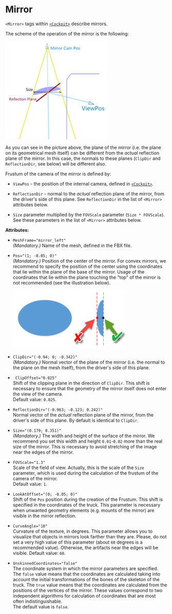 # Mirror

`<Mirror>` tags within [`<Cockpit>`][cockpit] describe mirrors.

The scheme of the operation of the mirror is the following:  

![mirror](./media/mirror.png)

Аs you can see in the picture above, the plane of the mirror (i.e. the plane on its geometrical mesh itself) can be different from the *actual* reflection plane of the mirror. In this case, the normals to these planes (`ClipDir` and `ReflectionDir`, see below) will be different also.

Frustum of the camera of the mirror is defined by:

-   `ViewPos` - the position of the internal camera, defined in [`<Cockpit>`][cockpit].

-   `ReflectionDir` - normal to the *actual* reflection plane of the mirror, from the driver's side of this plane. See `ReflectionDir` in the list of `<Mirror>` attributes below.

-   `Size` parameter multiplied by the `FOVScale` parameter (`Size * FOVScale`).  See these parameters in the list of `<Mirror>` attributes below.


**Attributes:**

-   `MeshFrame="mirror_left"`  
    *(Mandatory.)* Name of the mesh, defined in the FBX file.


-   `Pos="(1; -0.05; 0)"`  
    *(Mandatory.)* Position of the center of the mirror. For convex mirrors, we recommend to specify the position of the center using the coordinates that lie within the plane of the base of the mirror. Usage of the coordinates that lie within the plane touching the "top" of the mirror is not recommended (see the illustration below).

    ![position](./media/coordinates_of_center_of_mirror.png)


-   `ClipDir="(-0.94; 0; -0.342)"`  
    *(Mandatory.)* Normal vector of the plane of the mirror (i.e. the normal to the plane on the mesh itself), from the driver's side of this plane.


-  ` ClipOffset="0.025"`  
    Shift of the clipping plane in the direction of `ClipDir`. This shift is necessary to ensure that the geometry of the mirror itself does not enter the view of the camera.  
    Default value: `0.025`.


-   `ReflectionDir="(-0.963; -0.123; 0.242)"`  
    Normal vector of the *actual* reflection plane of the mirror, from the driver's side of this plane. By default is identical to `ClipDir`.


-   `Size="(0.179; 0.351)"`  
    *(Mandatory.)* The width and height of the surface of the mirror. We recommend you set this width and height `0.01`-`0.02` more than the real size of the mirror. This is necessary to avoid stretching of the image near the edges of the mirror.


-   `FOVScale="1.3"`  
    Scale of the field of view. Actually, this is the scale of the `Size` parameter, which is used during the calculation of the frustum of the camera of the mirror.  
    Default value: `1`.


-   `LookAtOffset="(0; -0.05; 0)"`  
    Shift of the `Pos` position during the creation of the Frustum. This shift is specified in the coordinates of the truck. This parameter is necessary when unwanted geometry elements (e.g. mounts of the mirror) are visible in the mirror reflection.


-   `CurveAngle="10"`  
    Curvature of the texture, in degrees. This parameter allows you to visualize that objects in mirrors look farther than they are. Please, do not set a very high value of this parameter (about `60` degrees is a recommended value). Otherwise, the artifacts near the edges will be visible. Default value: `60`.


-   `UnskinnedCoordinates="false"`  
    The coordinate system in which the mirror parameters are specified. The `false` value means that the coordinates are calculated taking into account the initial transformations of the bones of the skeleton of the truck. The `true` value means that the coordinates are calculated from the positions of the vertices of the mirror. These values correspond to two independent algorithms for calculation of coordinates that are most often indistinguishable.  
    The default value is `false`.


[cockpit]: ./../index.md
